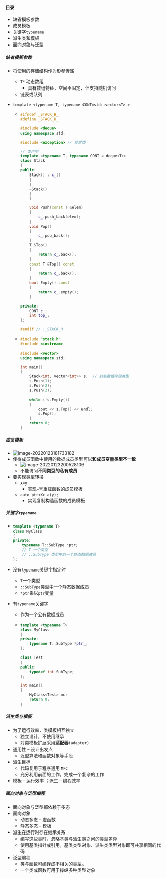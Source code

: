 #### 目录

* 缺省模板参数
* 成员模板
* 关键字`typename`
* 派生类和模板
* 面向对象与泛型

##### 缺省模板参数

* 将使用的存储结构作为形参传递

  * `T*` 动态数组
    * 具有数组特征，空间不固定，但支持随机访问
  * 链表或队列

* `template <typename T, typename CONT=std::vector<T> >`

  * ```cpp
    #ifndef _STACK_H_
    #define _STACK_H_
    
    #include <deque>
    using namespace std;
    
    #include <exception> // 异常类
    
    // 类声明
    template <typename T, typename CONT = deque<T>>
    class Stack
    {
    public:
        Stack() : c_()
        {
        }
        ~Stack()
        {
        }
    
        void Push(const T &elem)
        {
            c_.push_back(elem);
        }
        void Pop()
        {
            c_.pop_back();
        }
        T &Top()
        {
            return c_.back();
        }
        const T &Top() const
        {
            return c_.back();
        }
        bool Empty() const
        {
            return c_.empty();
        }
    
    private:
        CONT c_;
        int top_;
    };
    
    #endif // !_STACK_H
    ```

  * ```cpp
    #include "stack.h"
    #include <iostream>
    
    #include <vector>
    using namespace std;
    
    int main()
    {
        Stack<int, vector<int>> s;  // 封装数据存储类型
        s.Push(1);
        s.Push(2);
        s.Push(3);
    
        while (!s.Empty())
        {
            cout << s.Top() << endl;
            s.Pop();
        }
        return 0;
    }
    ```

##### 成员模板

* ![image-20220123181733182](3.assets/image-20220123181733182.png)
* 使得成员函数中使用的数据成员类型可以**和成员变量类型不一致**
  * ![image-20220123200528106](3.assets/image-20220123200528106.png)
  * 不能访问**不同类型的私有成员**
* 要实现类型转换
  * `x=y`
    * 实现`=`号重载函数的成员模板
  * `auto_ptr<X> a(y);`
    * 实现复制构造函数的成员模板

##### 关键字`typename`

* ```cpp
  template <typename T>
  class MyClass
  {
  private:
      typename T::SubType *ptr; 
      // T 一个类型
      // ::SubType 类型中的一个静态数据成员
  };
  ```

* 没有`typename`关键字指定时

  * `T`一个类型
  * `::SubType`类型中一个静态数据成员
  * `*ptr`乘以`ptr`变量

* 有`typename`关键字

  * 作为一个公有数据成员

  * ```cpp
    template <typename T>
    class MyClass
    {
    private:
        typename T::SubType *ptr_;
    };
    
    class Test
    {
    public:
        typedef int SubType;
    };
    
    int main()
    {
        MyClass<Test> mc;
        return 0;
    }
    ```

##### 派生类与模板

* 为了运行效率，类模板相互独立
  * 独立设计，不使用继承
  * 对类模板扩展采用**适配器**`(adapter)`
* 通用性 – 设计出发点
  * 泛型算法和函数对象等手段
* 派生目标
  * 代码复用于程序通用 `MFC`
  * 充分利用前面的工作，完成一个复杂的工作
* 模板 – 运行效率 ；派生 – 编程效率

##### 面向对象与泛型编程

* 面向对象与泛型都依赖于多态
* 面向对象
  * 动态多态  –  虚函数
  * 静态多态  –  模板
* 派生在运行时存在继承关系
  * 编写这些类时，忽略基类与派生类之间的类型差异
  * 使用基类指针或引用，基类类型对象、派生类类型对象即可共享相同的代码
* 泛型编程
  * 类与函数可编译成不相关的类型。
  * 一个类或函数可用于操纵多种类型对象